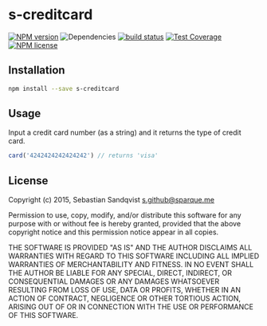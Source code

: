 # s-creditcard

[![NPM version](https://img.shields.io/npm/v/s-creditcard.svg)](https://www.npmjs.com/package/s-creditcard) ![Dependencies](https://img.shields.io/david/sebastiansandqvist/s-creditcard.svg) [![build status](http://img.shields.io/travis/sebastiansandqvist/s-creditcard.svg)](https://travis-ci.org/sebastiansandqvist/s-creditcard) [![Test Coverage](https://codeclimate.com/github/sebastiansandqvist/s-creditcard/badges/coverage.svg)](https://codeclimate.com/github/sebastiansandqvist/s-creditcard) [![NPM license](https://img.shields.io/npm/l/s-creditcard.svg)](https://www.npmjs.com/package/s-creditcard)

## Installation
```bash
npm install --save s-creditcard
```

## Usage
Input a credit card number (as a string) and it returns the type of credit card.

```javascript
card('4242424242424242') // returns 'visa'
```

## License
Copyright (c) 2015, Sebastian Sandqvist <s.github@sparque.me>

Permission to use, copy, modify, and/or distribute this software for any purpose with or without fee is hereby granted, provided that the above copyright notice and this permission notice appear in all copies.

THE SOFTWARE IS PROVIDED "AS IS" AND THE AUTHOR DISCLAIMS ALL WARRANTIES WITH REGARD TO THIS SOFTWARE INCLUDING ALL IMPLIED WARRANTIES OF MERCHANTABILITY AND FITNESS. IN NO EVENT SHALL THE AUTHOR BE LIABLE FOR ANY SPECIAL, DIRECT, INDIRECT, OR CONSEQUENTIAL DAMAGES OR ANY DAMAGES WHATSOEVER RESULTING FROM LOSS OF USE, DATA OR PROFITS, WHETHER IN AN ACTION OF CONTRACT, NEGLIGENCE OR OTHER TORTIOUS ACTION, ARISING OUT OF OR IN CONNECTION WITH THE USE OR PERFORMANCE OF THIS SOFTWARE.